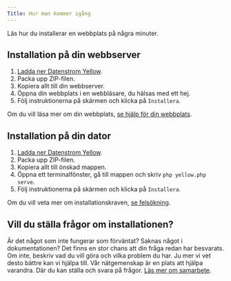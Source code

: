 ```yaml
---
Title: Hur man kommer igång
---
```

Läs hur du installerar en webbplats på några minuter.

## Installation på din webbserver

1. [Ladda ner Datenstrom Yellow](https://github.com/datenstrom/yellow/archive/refs/heads/main.zip).
2. Packa upp ZIP-filen.
3. Kopiera allt till din webbserver. 
4. Öppna din webbplats i en webbläsare, du hälsas med ett hej.
5. Följ instruktionerna på skärmen och klicka på `Installera`.

Om du vill läsa mer om din webbplats, [se hjälp för din webbplats](.).

## Installation på din dator

1. [Ladda ner Datenstrom Yellow](https://github.com/datenstrom/yellow/archive/refs/heads/main.zip).
2. Packa upp ZIP-filen.
3. Kopiera allt till önskad mappen.
4. Öppna ett terminalfönster, gå till mappen och skriv `php yellow.php serve`.
5. Följ instruktionerna på skärmen och klicka på `Installera`.

Om du vill veta mer om installationskraven, [se felsökning](troubleshooting).

## Vill du ställa frågor om installationen?

Är det något som inte fungerar som förväntat? Saknas något i dokumentationen? Det finns en stor chans att din fråga redan har besvarats. Om inte, beskriv vad du vill göra och vilka problem du har. Ju mer vi vet desto bättre kan vi hjälpa till. Vår nätgemenskap är en plats att hjälpa varandra. Där du kan ställa och svara på frågor. [Läs mer om samarbete](contributing-guidelines).
